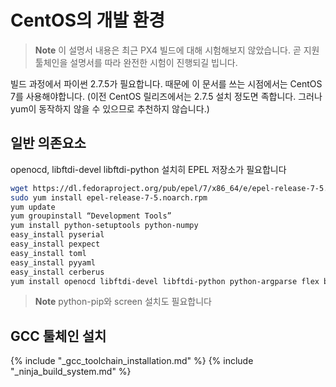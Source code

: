 # CentOS의 개발 환경

> **Note** 이 설명서 내용은 최근 PX4 빌드에 대해 시험해보지 않았습니다. 곧 지원 툴체인을 설명서를 따라 완전한 시험이 진행되길 빕니다.

빌드 과정에서 파이썬 2.7.5가 필요합니다. 때문에 이 문서를 쓰는 시점에서는 CentOS 7를 사용해야합니다. (이전 CentOS 릴리즈에서는 2.7.5 설치 정도면 족합니다. 그러나 yum이 동작하지 않을 수 있으므로 추천하지 않습니다.)

## 일반 의존요소

openocd, libftdi-devel libftdi-python 설치히 EPEL 저장소가 필요합니다

```sh
wget https://dl.fedoraproject.org/pub/epel/7/x86_64/e/epel-release-7-5.noarch.rpm
sudo yum install epel-release-7-5.noarch.rpm
yum update
yum groupinstall “Development Tools”
yum install python-setuptools python-numpy
easy_install pyserial
easy_install pexpect
easy_install toml
easy_install pyyaml
easy_install cerberus
yum install openocd libftdi-devel libftdi-python python-argparse flex bison-devel ncurses-devel ncurses-libs autoconf texinfo libtool zlib-devel cmake vim-common
```

> **Note** python-pip와 screen 설치도 필요합니다

## GCC 툴체인 설치

<!-- import GCC toolchain common documentation --> {% include "_gcc_toolchain_installation.md" %}

<!-- import docs ninja build system --> {% include "_ninja_build_system.md" %}